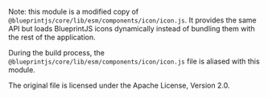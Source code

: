 Note: this module is a modified copy of `@blueprintjs/core/lib/esm/components/icon/icon.js`. It provides the same API but loads BlueprintJS icons dynamically instead of bundling them with the rest of the application.

During the build process, the `@blueprintjs/core/lib/esm/components/icon/icon.js` file is aliased with this module.

The original file is licensed under the Apache License, Version 2.0.
